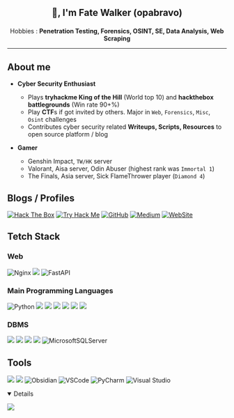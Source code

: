 <h2>
<p align="center"> 👋, I'm Fate Walker (opabravo) </p>
</h2>
  
<p align="center">
  Hobbies : <b>Penetration Testing, Forensics, OSINT, SE, Data Analysis, Web Scraping</b><br>
</p>


<!-- <p align="center">
  <a href="https://github.com/anuraghazra/github-readme-stats">
    <img src=https://github-readme-stats.vercel.app/api?username=opabravo&show_icons=true&theme=react&hide_border=true&count_private=true>
  </a>
</p> -->

<!-- <p align="center">
  <a href="https://github.com/DenverCoder1/github-readme-streak-stats">
    <img src=http://github-readme-streak-stats.herokuapp.com?user=opabravo&theme=react&hide_border=true>
  </a>
</p>

<p align="center">
  <a href="https://github.com/anuraghazra/github-readme-stats">
    <img src=https://github-readme-stats.vercel.app/api/top-langs/?username=opabravo&layout=compact&theme=react&hide_border=true>
  </a>
</p> -->

---

## About me

- **Cyber Security Enthusiast**
  - Plays **tryhackme King of the Hill** (World top 10) and **hackthebox battlegrounds** (Win rate 90+%)
  - Play **CTF**s if got invited by others. Major in `Web`, `Forensics`, `Misc`, `Osint` challenges
  - Contributes cyber security related **Writeups, Scripts, Resources** to open source platform / blog

- **Gamer**
  - Genshin Impact, `TW/HK` server
  - Valorant, Aisa server, Odin Abuser (highest rank was `Immortal 1`)
  - The Finals, Asia server, Sick FlameThrower player (`Diamond 4`)

## Blogs / Profiles

[![Hack The Box](https://www.hackthebox.com/badge/image/4167)](https://app.hackthebox.com/profile/4167)
[![Try Hack Me](https://i.imgur.com/m6jeDt1.png)](https://tryhackme.com/p/bravosec)
[![GitHub](https://img.shields.io/static/v1?style=for-the-badge&message=GitHub&color=181717&logo=GitHub&logoColor=FFFFFF&label=)](https://github.com/opabravo)
[![Medium](https://img.shields.io/static/v1?style=for-the-badge&message=Medium&color=000000&logo=Medium&logoColor=FFFFFF&label=)](https://medium.com/@opabravo)
[![WebSite](https://img.shields.io/static/v1?style=for-the-badge&message=WebSite&color=00A98F&logo=About.me&logoColor=FFFFFF&label=)](https://greybot.me/)


## Tetch Stack

### Web

![Nginx](https://img.shields.io/badge/nginx-%23009639.svg?style=for-the-badge&logo=nginx&logoColor=white)
![](https://img.shields.io/badge/Flask-000000?style=for-the-badge&logo=flask&logoColor=white)
![FastAPI](https://img.shields.io/badge/FastAPI-005571?style=for-the-badge&logo=fastapi)


### Main Programming Languages

![Python](https://img.shields.io/badge/python-3.11-%234B8BBE.svg?&logo=python&style=for-the-badge&logoColor=white)
![](https://img.shields.io/badge/Shell_Script-121011?style=for-the-badge&logo=gnu-bash&logoColor=white)
![](https://img.shields.io/badge/powershell-5391FE?style=for-the-badge&logo=powershell&logoColor=white)
![](https://img.shields.io/badge/|-grey?style=for-the-badge)
![](https://img.shields.io/badge/Java-ED8B00?style=for-the-badge&logo=java&logoColor=white)
![](https://img.shields.io/badge/.NET-5C2D91?style=for-the-badge&logo=.net&logoColor=white)
![](https://img.shields.io/badge/C%23-239120?style=for-the-badge&logo=c-sharp&logoColor=white)

### DBMS

![](https://img.shields.io/badge/PostgreSQL-316192?style=for-the-badge&logo=postgresql&logoColor=white)
![](https://img.shields.io/badge/SQLite-07405E?style=for-the-badge&logo=sqlite&logoColor=white)
![](https://img.shields.io/badge/|-grey?style=for-the-badge)
![](https://img.shields.io/badge/Oracle-F80000?style=for-the-badge&logo=oracle&logoColor=black)
![MicrosoftSQLServer](https://img.shields.io/badge/Microsoft%20SQL%20Sever-CC2927?style=for-the-badge&logo=microsoft%20sql%20server&logoColor=white)

## Tools

![](https://img.shields.io/badge/Kali_Linux-557C94?style=for-the-badge&logo=kali-linux&logoColor=white)
![](https://img.shields.io/badge/tmux-1BB91F?style=for-the-badge&logo=tmux&logoColor=white)
![Obsidian](https://img.shields.io/static/v1?style=for-the-badge&message=Obsidian&color=483699&logo=Obsidian&logoColor=FFFFFF&label=)
![VSCode](https://img.shields.io/static/v1?style=for-the-badge&message=VSCode&color=007ACC&logo=Visual+Studio+Code&logoColor=FFFFFF&label=)
![PyCharm](https://img.shields.io/badge/pycharm-143?style=for-the-badge&logo=pycharm&logoColor=black&color=black&labelColor=green)
![Visual Studio](https://img.shields.io/badge/Visual%20Studio-5C2D91.svg?style=for-the-badge&logo=visual-studio&logoColor=white)

<details open>

![](https://komarev.com/ghpvc/?username=opabravo&label=PROFILE+VIEWS&style=for-the-badge&color=blueviolet)

</details>
